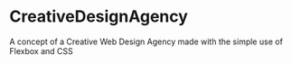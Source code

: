 # CreativeDesignAgency
A concept of a Creative Web Design Agency made with the simple use of Flexbox and CSS
